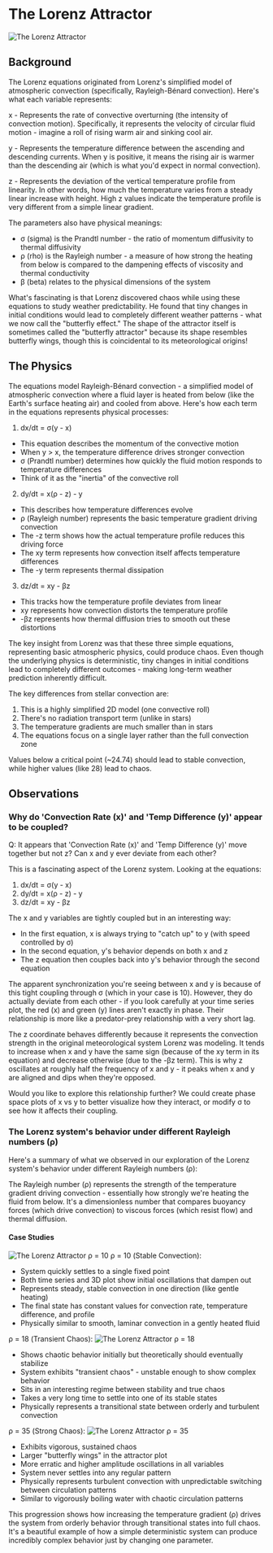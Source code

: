 # The Lorenz Attractor
![The Lorenz Attractor](images/lorenz_rho_28_chaos.png " Lorenz Attractor")
## Background
The Lorenz equations originated from Lorenz's simplified model of atmospheric convection (specifically, Rayleigh-Bénard convection). Here's what each variable represents:

x - Represents the rate of convective overturning (the intensity of convection motion). Specifically, it represents the velocity of circular fluid motion - imagine a roll of rising warm air and sinking cool air.

y - Represents the temperature difference between the ascending and descending currents. When y is positive, it means the rising air is warmer than the descending air (which is what you'd expect in normal convection).

z - Represents the deviation of the vertical temperature profile from linearity. In other words, how much the temperature varies from a steady linear increase with height. High z values indicate the temperature profile is very different from a simple linear gradient.

The parameters also have physical meanings:
- σ (sigma) is the Prandtl number - the ratio of momentum diffusivity to thermal diffusivity
- ρ (rho) is the Rayleigh number - a measure of how strong the heating from below is compared to the dampening effects of viscosity and thermal conductivity
- β (beta) relates to the physical dimensions of the system

What's fascinating is that Lorenz discovered chaos while using these equations to study weather predictability. He found that tiny changes in initial conditions would lead to completely different weather patterns - what we now call the "butterfly effect." The shape of the attractor itself is sometimes called the "butterfly attractor" because its shape resembles butterfly wings, though this is coincidental to its meteorological origins!

## The Physics
The equations model Rayleigh-Bénard convection - a simplified model of atmospheric convection where a fluid layer is heated from below (like the Earth's surface heating air) and cooled from above. Here's how each term in the equations represents physical processes:

1. dx/dt = σ(y - x)
- This equation describes the momentum of the convective motion
- When y > x, the temperature difference drives stronger convection
- σ (Prandtl number) determines how quickly the fluid motion responds to temperature differences
- Think of it as the "inertia" of the convective roll

2. dy/dt = x(ρ - z) - y
- This describes how temperature differences evolve
- ρ (Rayleigh number) represents the basic temperature gradient driving convection
- The -z term shows how the actual temperature profile reduces this driving force
- The xy term represents how convection itself affects temperature differences
- The -y term represents thermal dissipation

3. dz/dt = xy - βz
- This tracks how the temperature profile deviates from linear
- xy represents how convection distorts the temperature profile
- -βz represents how thermal diffusion tries to smooth out these distortions

The key insight from Lorenz was that these three simple equations, representing basic atmospheric physics, could produce chaos. Even though the underlying physics is deterministic, tiny changes in initial conditions lead to completely different outcomes - making long-term weather prediction inherently difficult.

The key differences from stellar convection are:
1. This is a highly simplified 2D model (one convective roll)
2. There's no radiation transport term (unlike in stars)
3. The temperature gradients are much smaller than in stars
4. The equations focus on a single layer rather than the full convection zone

Values below a critical point (~24.74) should lead to stable convection, while higher values (like 28) lead to chaos.

## Observations
### Why do 'Convection Rate (x)' and 'Temp Difference (y)' appear to be coupled?
Q: It appears that 'Convection Rate (x)' and 'Temp Difference (y)' move together but not z? Can x and y ever deviate from each other?

This is a fascinating aspect of the Lorenz system. Looking at the equations:

1. dx/dt = σ(y - x)
2. dy/dt = x(ρ - z) - y
3. dz/dt = xy - βz

The x and y variables are tightly coupled but in an interesting way:
- In the first equation, x is always trying to "catch up" to y (with speed controlled by σ)
- In the second equation, y's behavior depends on both x and z
- The z equation then couples back into y's behavior through the second equation

The apparent synchronization you're seeing between x and y is because of this tight coupling through σ (which in your case is 10). However, they do actually deviate from each other - if you look carefully at your time series plot, the red (x) and green (y) lines aren't exactly in phase. Their relationship is more like a predator-prey relationship with a very short lag.

The z coordinate behaves differently because it represents the convection strength in the original meteorological system Lorenz was modeling. It tends to increase when x and y have the same sign (because of the xy term in its equation) and decrease otherwise (due to the -βz term). This is why z oscillates at roughly half the frequency of x and y - it peaks when x and y are aligned and dips when they're opposed.

Would you like to explore this relationship further? We could create phase space plots of x vs y to better visualize how they interact, or modify σ to see how it affects their coupling.

### The Lorenz system's behavior under different Rayleigh numbers (ρ)
Here's a summary of what we observed in our exploration of the Lorenz system's behavior under different Rayleigh numbers (ρ):

The Rayleigh number (ρ) represents the strength of the temperature gradient driving convection - essentially how strongly we're heating the fluid from below. It's a dimensionless number that compares buoyancy forces (which drive convection) to viscous forces (which resist flow) and thermal diffusion.

#### Case Studies
![The Lorenz Attractor ρ = 10](images/lorenz_rho_10_stable_convection.png " Lorenz Attractor ρ = 10")
ρ = 10 (Stable Convection):
- System quickly settles to a single fixed point
- Both time series and 3D plot show initial oscillations that dampen out
- Represents steady, stable convection in one direction (like gentle heating)
- The final state has constant values for convection rate, temperature difference, and profile
- Physically similar to smooth, laminar convection in a gently heated fluid

ρ = 18 (Transient Chaos):
![The Lorenz Attractor ρ = 18](images/lorenz_rho_18_transient_chaos.png " Lorenz Attractor ρ = 18")
- Shows chaotic behavior initially but theoretically should eventually stabilize
- System exhibits "transient chaos" - unstable enough to show complex behavior
- Sits in an interesting regime between stability and true chaos
- Takes a very long time to settle into one of its stable states
- Physically represents a transitional state between orderly and turbulent convection

ρ = 35 (Strong Chaos):
![The Lorenz Attractor ρ = 35](images/lorenz_rho_35_strong_chaos.png " Lorenz Attractor ρ = 35")
- Exhibits vigorous, sustained chaos
- Larger "butterfly wings" in the attractor plot
- More erratic and higher amplitude oscillations in all variables
- System never settles into any regular pattern
- Physically represents turbulent convection with unpredictable switching between circulation patterns
- Similar to vigorously boiling water with chaotic circulation patterns

This progression shows how increasing the temperature gradient (ρ) drives the system from orderly behavior through transitional states into full chaos. It's a beautiful example of how a simple deterministic system can produce incredibly complex behavior just by changing one parameter.
